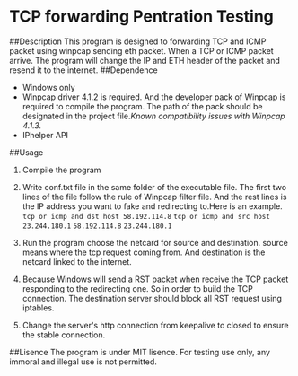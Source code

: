 ﻿# TCP forwarding Pentration Testing 
##Description
This program is designed to forwarding TCP and ICMP packet using winpcap sending eth packet. When a TCP or ICMP packet arrive. The program will change the IP and ETH header of the packet and resend it to the internet. 
##Dependence
*	Windows only
*	Winpcap driver 4.1.2 is required.
 And the developer pack of Winpcap is required to compile the program. The path of the pack should be designated in the project file._Known compatibility issues with Winpcap 4.1.3._
*	IPhelper API


##Usage
1.	Compile the program
2.	Write conf.txt file in the same folder of the executable file. The first two lines of the file follow the rule of Winpcap filter file. And the rest lines is the IP address you want to fake and redirecting to.Here is an example.
`tcp or icmp and dst host 58.192.114.8`
`tcp or icmp and src host 23.244.180.1`
`58.192.114.8`
`23.244.180.1`

3.	Run the program choose the netcard for source and destination. source means where the tcp request coming from. And destination is the netcard linked to the internet.
4.	Because Windows will send a RST packet when receive the TCP packet responding to the redirecting one. So in order to build the TCP connection. The destination server should block all RST request using iptables.
5.	Change the server's http connection from keepalive to closed to ensure the stable connection.

##Lisence
The program is under MIT lisence. For testing use only, any immoral and illegal use is not permitted.